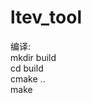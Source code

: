 # ltev_tool      
   

编译:            
  mkdir build    
  cd    build    
  cmake ..       
  make           

